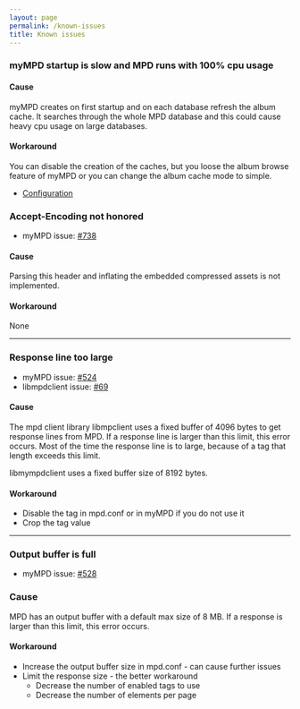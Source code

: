 ```yaml
---
layout: page
permalink: /known-issues
title: Known issues
---
```


### myMPD startup is slow and MPD runs with 100% cpu usage

#### Cause

myMPD creates on first startup and on each database refresh the album cache. It searches through the whole MPD database and this could cause heavy cpu usage on large databases.

#### Workaround

You can disable the creation of the caches, but you loose the album browse feature of myMPD
or you can change the album cache mode to simple.

- [Configuration]({{site.baseurl}}/configuration/configuration-files)

### Accept-Encoding not honored

- myMPD issue: [#738](https://github.com/jcorporation/myMPD/issues/738)

#### Cause

Parsing this header and inflating the embedded compressed assets is not implemented.

#### Workaround

None

***

### Response line too large

- myMPD issue: [#524](https://github.com/jcorporation/myMPD/issues/524)
- libmpdclient issue: [#69](https://github.com/MusicPlayerDaemon/libmpdclient/issues/69)

#### Cause

The mpd client library libmpclient uses a fixed buffer of 4096 bytes to get
response lines from MPD. If a response line is larger than this limit, this
error occurs. Most of the time the response line is to large, because of a tag
that length exceeds this limit.

libmympdclient uses a fixed buffer size of 8192 bytes.

#### Workaround

- Disable the tag in mpd.conf or in myMPD if you do not use it
- Crop the tag value

***

### Output buffer is full

- myMPD issue: [#528](https://github.com/jcorporation/myMPD/issues/528)

### Cause

MPD has an output buffer with a default max size of 8 MB. If a response is
larger than this limit, this error occurs.

#### Workaround

- Increase the output buffer size in mpd.conf - can cause further issues
- Limit the response size - the better workaround
  - Decrease the number of enabled tags to use
  - Decrease the number of elements per page
